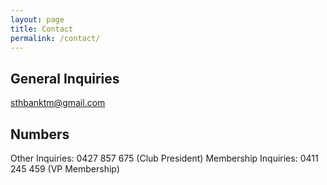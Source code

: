 ```yaml
---
layout: page
title: Contact
permalink: /contact/
---
```


## General Inquiries
[sthbanktm@gmail.com](mailto:sthbanktm@gmail.com)

## Numbers
Other Inquiries: 0427 857 675 (Club President)
Membership Inquiries: 0411 245 459 (VP Membership)
